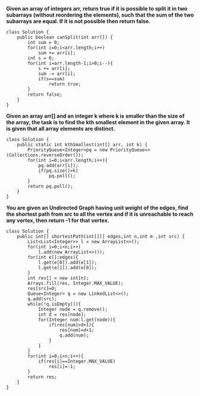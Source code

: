 **Given an array of integers arr, return true if it is possible to split it in two subarrays (without reordering the elements), such that the sum of the two subarrays are equal. If it is not possible then return false.**
```
class Solution {
    public boolean canSplit(int arr[]) {
        int sum = 0;
        for(int i=0;i<arr.length;i++)
            sum += arr[i];
        int s = 0;
        for(int i=arr.length-1;i>0;i--){
            s += arr[i];
            sum -= arr[i];
            if(s==sum)
                return true;
        }
        return false;
    }
}
```
**Given an array arr[] and an integer k where k is smaller than the size of the array, the task is to find the kth smallest element in the given array. It is given that all array elements are distinct.**
```
class Solution {
    public static int kthSmallest(int[] arr, int k) {
        PriorityQueue<Integer>pq = new PriorityQueue<>(Collections.reverseOrder());
        for(int i=0;i<arr.length;i++){
            pq.add(arr[i]);
            if(pq.size()>k)
                pq.poll();
        }
        return pq.poll();
    }
}
```
**You are given an Undirected Graph having unit weight of the edges, find the shortest path from src to all the vertex and if it is unreachable to reach any vertex, then return -1 for that vertex.**
```
class Solution {
    public int[] shortestPath(int[][] edges,int n,int m ,int src) {
        List<List<Integer>> l = new ArrayList<>();
        for(int i=0;i<n;i++)
            l.add(new ArrayList<>());
        for(int e[]:edges){
            l.get(e[0]).add(e[1]);
            l.get(e[1]).add(e[0]);
        }
        int res[] = new int[n];
        Arrays.fill(res, Integer.MAX_VALUE);
        res[src]=0;
        Queue<Integer> q = new LinkedList<>();
        q.add(src);
        while(!q.isEmpty()){
            Integer node = q.remove();
            int d = res[node];
            for(Integer num:l.get(node)){
                if(res[num]>d+1){
                    res[num]=d+1;
                    q.add(num);
                }
            }
        }
        for(int i=0;i<n;i++){
            if(res[i]==Integer.MAX_VALUE)
                res[i]=-1;
        }
        return res;
    }
}
```
